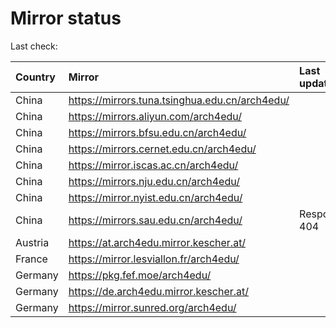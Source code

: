 <script src="./time.js"></script>
# Mirror status
Last check: <script type="text/javascript">localize(1709133469.744078);</script>

|Country|Mirror|Last update|
|:------|:-----|:----------|
|China|https://mirrors.tuna.tsinghua.edu.cn/arch4edu/|<script type="text/javascript">localize(1709102141);</script>|
|China|https://mirrors.aliyun.com/arch4edu/|<script type="text/javascript">localize(1709102141);</script>|
|China|https://mirrors.bfsu.edu.cn/arch4edu/|<script type="text/javascript">localize(1709102141);</script>|
|China|https://mirrors.cernet.edu.cn/arch4edu/|<script type="text/javascript">localize(1709102141);</script>|
|China|https://mirror.iscas.ac.cn/arch4edu/|<script type="text/javascript">localize(1709102141);</script>|
|China|https://mirrors.nju.edu.cn/arch4edu/|<script type="text/javascript">localize(1709058937);</script>|
|China|https://mirror.nyist.edu.cn/arch4edu/|<script type="text/javascript">localize(1709102141);</script>|
|China|https://mirrors.sau.edu.cn/arch4edu/|Response 404|
|Austria|https://at.arch4edu.mirror.kescher.at/|<script type="text/javascript">localize(1709102141);</script>|
|France|https://mirror.lesviallon.fr/arch4edu/|<script type="text/javascript">localize(1709102141);</script>|
|Germany|https://pkg.fef.moe/arch4edu/|<script type="text/javascript">localize(1709102141);</script>|
|Germany|https://de.arch4edu.mirror.kescher.at/|<script type="text/javascript">localize(1709102141);</script>|
|Germany|https://mirror.sunred.org/arch4edu/|<script type="text/javascript">localize(1709102141);</script>|

<script src="./tablefilter/tablefilter.js"></script>
<script src="./table.js"></script>